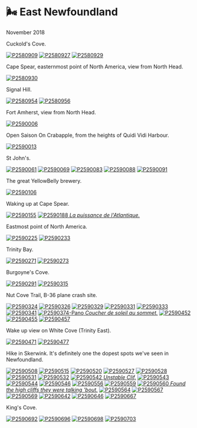 # 🌬 East Newfoundland
November 2018

Cuckold's Cove.

[![P2580909](/photos/hd/P2580909.jpg)](/photos/P2580909.md)
[![P2580927](/photos/hd/P2580927.jpg)](/photos/P2580927.md)
[![P2580929](/photos/hd/P2580929.jpg)](/photos/P2580929.md)

Cape Spear, easternmost point of North America, view from North Head.

[![P2580930](/photos/hd/P2580930.jpg)](/photos/P2580930.md)

Signal Hill.

[![P2580954](/photos/hd/P2580954.jpg)](/photos/P2580954.md)
[![P2580956](/photos/hd/P2580956.jpg)](/photos/P2580956.md)

Fort Amherst, view from North Head.

[![P2590006](/photos/hd/P2590006.jpg)](/photos/P2590006.md)

Open Saison On Crabapple, from the heights of Quidi Vidi Harbour.

[![P2590013](/photos/hd/P2590013.jpg)](/photos/P2590013.md)

St John's.

[![P2590061](/photos/hd/P2590061.jpg)](/photos/P2590061.md)
[![P2590069](/photos/hd/P2590069.jpg)](/photos/P2590069.md)
[![P2590083](/photos/hd/P2590083.jpg)](/photos/P2590083.md)
[![P2590088](/photos/hd/P2590088.jpg)](/photos/P2590088.md)
[![P2590091](/photos/hd/P2590091.jpg)](/photos/P2590091.md)

The great YellowBelly brewery.

[![P2590106](/photos/hd/P2590106.jpg)](/photos/P2590106.md)

Waking up at Cape Spear.

[![P2590155](/photos/hd/P2590155.jpg)](/photos/P2590155.md)
[![P2590188](/photos/hd/P2590188.jpg) *La puissance de l'Atlantique.*](/photos/P2590188.md)

Eastmost point of North America.

[![P2590225](/photos/hd/P2590225.jpg)](/photos/P2590225.md)
[![P2590233](/photos/hd/P2590233.jpg)](/photos/P2590233.md)

Trinity Bay.

[![P2590271](/photos/hd/P2590271.jpg)](/photos/P2590271.md)
[![P2590273](/photos/hd/P2590273.jpg)](/photos/P2590273.md)

Burgoyne's Cove.

[![P2590291](/photos/hd/P2590291.jpg)](/photos/P2590291.md)
[![P2590315](/photos/hd/P2590315.jpg)](/photos/P2590315.md)

Nut Cove Trail, B-36 plane crash site.

[![P2590324](/photos/hd/P2590324.jpg)](/photos/P2590324.md)
[![P2590326](/photos/hd/P2590326.jpg)](/photos/P2590326.md)
[![P2590329](/photos/hd/P2590329.jpg)](/photos/P2590329.md)
[![P2590331](/photos/hd/P2590331.jpg)](/photos/P2590331.md)
[![P2590333](/photos/hd/P2590333.jpg)](/photos/P2590333.md)
[![P2590341](/photos/hd/P2590341.jpg)](/photos/P2590341.md)
[![P2590374-Pano](/photos/hd/P2590374-Pano.jpg) *Coucher de soleil au sommet.*](/photos/P2590374-Pano.md)
[![P2590452](/photos/hd/P2590452.jpg)](/photos/P2590452.md)
[![P2590455](/photos/hd/P2590455.jpg)](/photos/P2590455.md)
[![P2590457](/photos/hd/P2590457.jpg)](/photos/P2590457.md)

Wake up view on White Cove (Trinity East).

[![P2590471](/photos/hd/P2590471.jpg)](/photos/P2590471.md)
[![P2590477](/photos/hd/P2590477.jpg)](/photos/P2590477.md)

Hike in Skerwink. It's definitely one the dopest spots we've seen in
Newfoundland.

[![P2590508](/photos/hd/P2590508.jpg)](/photos/P2590508.md)
[![P2590515](/photos/hd/P2590515.jpg)](/photos/P2590515.md)
[![P2590520](/photos/hd/P2590520.jpg)](/photos/P2590520.md)
[![P2590527](/photos/hd/P2590527.jpg)](/photos/P2590527.md)
[![P2590528](/photos/hd/P2590528.jpg)](/photos/P2590528.md)
[![P2590531](/photos/hd/P2590531.jpg)](/photos/P2590531.md)
[![P2590532](/photos/hd/P2590532.jpg)](/photos/P2590532.md)
[![P2590542](/photos/hd/P2590542.jpg) *Unstable Clif.*](/photos/P2590542.md)
[![P2590543](/photos/hd/P2590543.jpg)](/photos/P2590543.md)
[![P2590544](/photos/hd/P2590544.jpg)](/photos/P2590544.md)
[![P2590546](/photos/hd/P2590546.jpg)](/photos/P2590546.md)
[![P2590556](/photos/hd/P2590556.jpg)](/photos/P2590556.md)
[![P2590559](/photos/hd/P2590559.jpg)](/photos/P2590559.md)
[![P2590560](/photos/hd/P2590560.jpg) *Found the high cliffs they were talking 'bout.*](/photos/P2590560.md)
[![P2590564](/photos/hd/P2590564.jpg)](/photos/P2590564.md)
[![P2590567](/photos/hd/P2590567.jpg)](/photos/P2590567.md)
[![P2590569](/photos/hd/P2590569.jpg)](/photos/P2590569.md)
[![P2590642](/photos/hd/P2590642.jpg)](/photos/P2590642.md)
[![P2590646](/photos/hd/P2590646.jpg)](/photos/P2590646.md)
[![P2590667](/photos/hd/P2590667.jpg)](/photos/P2590667.md)

King's Cove.

[![P2590692](/photos/hd/P2590692.jpg)](/photos/P2590692.md)
[![P2590696](/photos/hd/P2590696.jpg)](/photos/P2590696.md)
[![P2590698](/photos/hd/P2590698.jpg)](/photos/P2590698.md)
[![P2590703](/photos/hd/P2590703.jpg)](/photos/P2590703.md)
